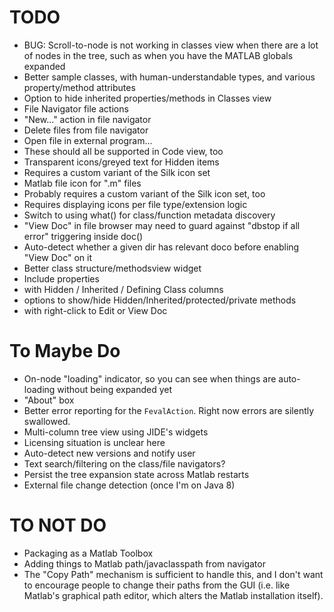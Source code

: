 TODO
=============

* BUG: Scroll-to-node is not working in classes view when there are a lot of nodes in the tree, such as when you have the MATLAB globals expanded
* Better sample classes, with human-understandable types, and various property/method attributes
* Option to hide inherited properties/methods in Classes view
* File Navigator file actions
 * "New..." action in file navigator
 * Delete files from file navigator
 * Open file in external program...
 * These should all be supported in Code view, too
* Transparent icons/greyed text for Hidden items
 * Requires a custom variant of the Silk icon set
* Matlab file icon for ".m" files
 * Probably requires a custom variant of the Silk icon set, too
 * Requires displaying icons per file type/extension logic
* Switch to using what() for class/function metadata discovery
* "View Doc" in file browser may need to guard against "dbstop if all error" triggering inside doc()
* Auto-detect whether a given dir has relevant doco before enabling "View Doc" on it
* Better class structure/methodsview widget
* Include properties
 * with Hidden / Inherited / Defining Class columns
 * options to show/hide Hidden/Inherited/protected/private methods
 * with right-click to Edit or View Doc

# To Maybe Do

* On-node "loading" indicator, so you can see when things are auto-loading without being expanded yet
* "About" box
* Better error reporting for the `FevalAction`. Right now errors are silently swallowed.
* Multi-column tree view using JIDE's widgets
 * Licensing situation is unclear here
* Auto-detect new versions and notify user
* Text search/filtering on the class/file navigators?
* Persist the tree expansion state across Matlab restarts
* External file change detection (once I'm on Java 8)

# TO NOT DO

* Packaging as a Matlab Toolbox
* Adding things to Matlab path/javaclasspath from navigator
 * The "Copy Path" mechanism is sufficient to handle this, and I don't want to encourage people to change their paths from the GUI (i.e. like Matlab's graphical path editor, which alters the Matlab installation itself).
